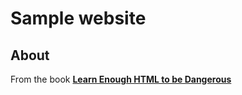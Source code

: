 # Sample website

## About
From the book **[Learn Enough HTML to be Dangerous](https://www.learnenough.com/)**
